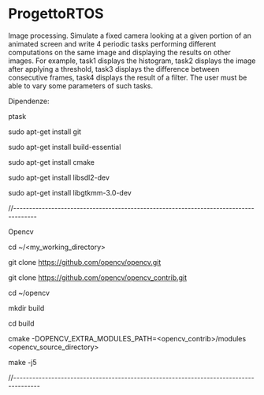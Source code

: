 # ProgettoRTOS
Image processing. Simulate a fixed camera looking at a given portion of an animated screen and write 4 periodic tasks performing different computations on the same image and displaying the results on other images. For example, task1 displays the histogram, task2 displays the image after applying a threshold, task3 displays the difference between consecutive frames, task4 displays the result of a filter. The user must be able to vary some parameters of such tasks.

Dipendenze:

ptask

sudo apt-get install git

sudo apt-get install build-essential

sudo apt-get install cmake

sudo apt-get install libsdl2-dev

sudo apt-get install libgtkmm-3.0-dev

//-------------------------------------------------------------------------------------

Opencv

cd ~/<my_working_directory>

git clone https://github.com/opencv/opencv.git

git clone https://github.com/opencv/opencv_contrib.git

cd ~/opencv

mkdir build

cd build

cmake -DOPENCV_EXTRA_MODULES_PATH=<opencv_contrib>/modules <opencv_source_directory>

make -j5

//--------------------------------------------------------------------------------------

